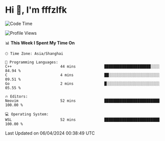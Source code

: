 # Hi 👋, I'm fffzlfk

<!--START_SECTION:waka-->
![Code Time](http://img.shields.io/badge/Code%20Time-686%20hrs%2050%20mins-blue)

![Profile Views](http://img.shields.io/badge/Profile%20Views-0-blue)

📊 **This Week I Spent My Time On** 

```text
🕑︎ Time Zone: Asia/Shanghai

💬 Programming Languages: 
C++                      44 mins             █████████████████████░░░░   84.94 % 
C                        4 mins              ██░░░░░░░░░░░░░░░░░░░░░░░   09.51 % 
Go                       2 mins              █░░░░░░░░░░░░░░░░░░░░░░░░   05.55 % 

🔥 Editors: 
Neovim                   52 mins             █████████████████████████   100.00 % 

💻 Operating System: 
WSL                      52 mins             █████████████████████████   100.00 % 
```


 Last Updated on 06/04/2024 00:38:49 UTC
<!--END_SECTION:waka-->
